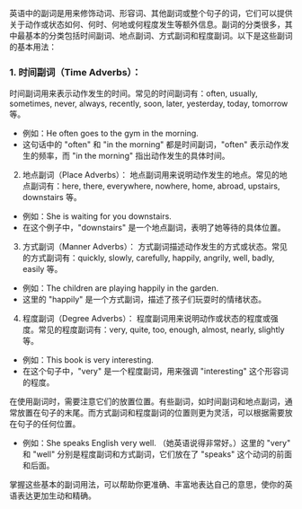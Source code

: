 英语中的副词是用来修饰动词、形容词、其他副词或整个句子的词，它们可以提供关于动作或状态如何、何时、何地或何程度发生等额外信息。副词的分类很多，其中最基本的分类包括时间副词、地点副词、方式副词和程度副词。以下是这些副词的基本用法：

### 1. 时间副词（Time Adverbs）：
时间副词用来表示动作发生的时间。常见的时间副词有：often, usually, sometimes, never, always, recently, soon, later, yesterday, today, tomorrow 等。
- 例如：He often goes to the gym in the morning.
- 这句话中的 "often" 和 "in the morning" 都是时间副词，"often" 表示动作发生的频率，而 "in the morning" 指出动作发生的具体时间。

2. 地点副词（Place Adverbs）：
地点副词用来说明动作发生的地点。常见的地点副词有：here, there, everywhere, nowhere, home, abroad, upstairs, downstairs 等。
- 例如：She is waiting for you downstairs.
- 在这个例子中，"downstairs" 是一个地点副词，表明了她等待的具体位置。

3. 方式副词（Manner Adverbs）：
方式副词描述动作发生的方式或状态。常见的方式副词有：quickly, slowly, carefully, happily, angrily, well, badly, easily 等。
- 例如：The children are playing happily in the garden.
- 这里的 "happily" 是一个方式副词，描述了孩子们玩耍时的情绪状态。

4. 程度副词（Degree Adverbs）：
程度副词用来说明动作或状态的程度或强度。常见的程度副词有：very, quite, too, enough, almost, nearly, slightly 等。
- 例如：This book is very interesting.
- 在这个句子中，"very" 是一个程度副词，用来强调 "interesting" 这个形容词的程度。

在使用副词时，需要注意它们的放置位置。有些副词，如时间副词和地点副词，通常放置在句子的末尾。而方式副词和程度副词的位置则更为灵活，可以根据需要放在句子的任何位置。
- 例如：She speaks English very well. （她英语说得非常好。）这里的 "very" 和 "well" 分别是程度副词和方式副词，它们放在了 "speaks" 这个动词的前面和后面。

掌握这些基本的副词用法，可以帮助你更准确、丰富地表达自己的意思，使你的英语表达更加生动和精确。